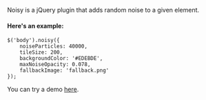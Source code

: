 Noisy is a jQuery plugin that adds random noise to a given element.

#### Here's an example:
    $('body').noisy({
        noiseParticles: 40000, 
        tileSize: 200, 
        backgroundColor: '#EDEBDE', 
        maxNoiseOpacity: 0.078,
        fallbackImage: 'fallback.png'
    });

You can try a demo [here](http://jsbin.com/awole4).